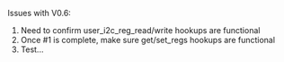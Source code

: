 Issues with V0.6:
1. Need to confirm user_i2c_reg_read/write hookups are functional
2. Once #1 is complete, make sure get/set_regs hookups are functional
3. Test...
